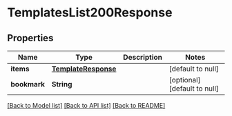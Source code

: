# TemplatesList200Response

## Properties
Name | Type | Description | Notes
------------ | ------------- | ------------- | -------------
**items** | [**TemplateResponse**](TemplateResponse.md) |  | [default to null]
**bookmark** | **String** |  | [optional] [default to null]

[[Back to Model list]](../README.md#documentation-for-models) [[Back to API list]](../README.md#documentation-for-api-endpoints) [[Back to README]](../README.md)


